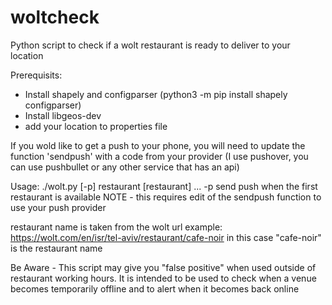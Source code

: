 # woltcheck
Python script to check if a wolt restaurant is ready to deliver to your location

Prerequisits:
- Install shapely and configparser (python3 -m pip install shapely configparser)
- Install libgeos-dev
- add your location to properties file

If you wold like to get a push to your phone, you will need to update the function 'sendpush' with a code from your provider
(I use pushover, you can use pushbullet or any other service that has an api)

Usage:
./wolt.py [-p] restaurant [restaurant] ...
-p send push when the first restaurant is available
  NOTE - this requires edit of the sendpush function to use your push provider

restaurant name is taken from the wolt url
example: https://wolt.com/en/isr/tel-aviv/restaurant/cafe-noir
  in this case "cafe-noir" is the restaurant name

Be Aware - This script may give you "false positive" when used outside of restaurant working hours. 
It is intended to be used to check when a venue becomes temporarily offline and to alert when it becomes back online
  
